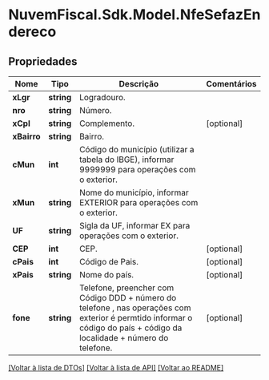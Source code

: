 # NuvemFiscal.Sdk.Model.NfeSefazEndereco

## Propriedades

Nome | Tipo | Descrição | Comentários
------------ | ------------- | ------------- | -------------
**xLgr** | **string** | Logradouro. | 
**nro** | **string** | Número. | 
**xCpl** | **string** | Complemento. | [optional] 
**xBairro** | **string** | Bairro. | 
**cMun** | **int** | Código do município (utilizar a tabela do IBGE), informar 9999999 para operações com o exterior. | 
**xMun** | **string** | Nome do município, informar EXTERIOR para operações com o exterior. | 
**UF** | **string** | Sigla da UF, informar EX para operações com o exterior. | 
**CEP** | **int** | CEP. | [optional] 
**cPais** | **int** | Código de Pais. | [optional] 
**xPais** | **string** | Nome do país. | [optional] 
**fone** | **string** | Telefone, preencher com Código DDD + número do telefone , nas operações com exterior é permtido informar o código do país + código da localidade + número do telefone. | [optional] 

[[Voltar à lista de DTOs]](../README.md#documentation-for-models) [[Voltar à lista de API]](../README.md#documentation-for-api-endpoints) [[Voltar ao README]](../README.md)

